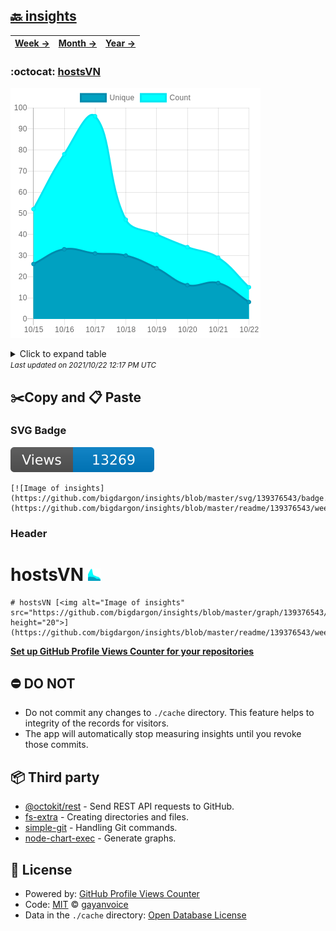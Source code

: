 ## [🔙 insights](https://github.com/bigdargon/insights)
| [**Week →**](https://github.com/bigdargon/insights/blob/master/readme/139376543/week.md) | [**Month →**](https://github.com/bigdargon/insights/blob/master/readme/139376543/month.md) | [**Year →**](https://github.com/bigdargon/insights/blob/master/readme/139376543/year.md) |
| ---- | ---- | ----- |
### :octocat: [hostsVN](https://github.com/bigdargon/hostsVN)
![Image of insights](https://github.com/bigdargon/insights/blob/master/graph/139376543/large/week.png)

<details>
	<summary>Click to expand table</summary>
	<h2>:calendar: Week Page Views Table</h2>
<table>
	<tr>
		<th>
			Last Updated
		</th>
		<th>
			Unique
		</th>
		<th>
			Count
		</th>
	</tr>
	<tr>
		<td>
			<code>2021/10/22</code>
		</td>
		<td>
			<code>8</code>
		</td>
		<td>
			<code>15</code>
		</td>
	</tr>
	<tr>
		<td>
			<code>2021/10/21</code>
		</td>
		<td>
			<code>17</code>
		</td>
		<td>
			<code>29</code>
		</td>
	</tr>
	<tr>
		<td>
			<code>2021/10/20</code>
		</td>
		<td>
			<code>16</code>
		</td>
		<td>
			<code>34</code>
		</td>
	</tr>
	<tr>
		<td>
			<code>2021/10/19</code>
		</td>
		<td>
			<code>24</code>
		</td>
		<td>
			<code>40</code>
		</td>
	</tr>
	<tr>
		<td>
			<code>2021/10/18</code>
		</td>
		<td>
			<code>30</code>
		</td>
		<td>
			<code>47</code>
		</td>
	</tr>
	<tr>
		<td>
			<code>2021/10/17</code>
		</td>
		<td>
			<code>31</code>
		</td>
		<td>
			<code>96</code>
		</td>
	</tr>
	<tr>
		<td>
			<code>2021/10/16</code>
		</td>
		<td>
			<code>33</code>
		</td>
		<td>
			<code>78</code>
		</td>
	</tr>
	<tr>
		<td>
			<code>2021/10/15</code>
		</td>
		<td>
			<code>26</code>
		</td>
		<td>
			<code>52</code>
		</td>
	</tr>
</table>

</details>
<small><i>Last updated on 2021/10/22 12:17 PM UTC</i></small>

## ✂️Copy and 📋 Paste
### SVG Badge
[![Image of insights](https://github.com/bigdargon/insights/blob/master/svg/139376543/badge.svg)](https://github.com/bigdargon/insights/blob/master/readme/139376543/week.md)
```readme
[![Image of insights](https://github.com/bigdargon/insights/blob/master/svg/139376543/badge.svg)](https://github.com/bigdargon/insights/blob/master/readme/139376543/week.md)
```
### Header
# hostsVN [<img alt="Image of insights" src="https://github.com/bigdargon/insights/blob/master/graph/139376543/small/week.png" height="20">](https://github.com/bigdargon/insights/blob/master/readme/139376543/week.md)
```readme
# hostsVN [<img alt="Image of insights" src="https://github.com/bigdargon/insights/blob/master/graph/139376543/small/week.png" height="20">](https://github.com/bigdargon/insights/blob/master/readme/139376543/week.md)
```
[**Set up GitHub Profile Views Counter for your repositories**](https://github.com/gayanvoice/github-profile-views-counter)
## ⛔ DO NOT
- Do not commit any changes to `./cache` directory. This feature helps to integrity of the records for visitors.
- The app will automatically stop measuring insights until you revoke those commits.
## 📦 Third party

- [@octokit/rest](https://www.npmjs.com/package/@octokit/rest) - Send REST API requests to GitHub.
- [fs-extra](https://www.npmjs.com/package/fs-extra) - Creating directories and files.
- [simple-git](https://www.npmjs.com/package/simple-git) - Handling Git commands.
- [node-chart-exec](https://www.npmjs.com/package/node-chart-exec) - Generate graphs.
## 📄 License
- Powered by: [GitHub Profile Views Counter](https://github.com/gayanvoice/github-profile-views-counter)
- Code: [MIT](./LICENSE) © [gayanvoice](https://github.com/gayanvoice/github-profile-views-counter)
- Data in the `./cache` directory: [Open Database License](https://opendatacommons.org/licenses/odbl/1-0/)